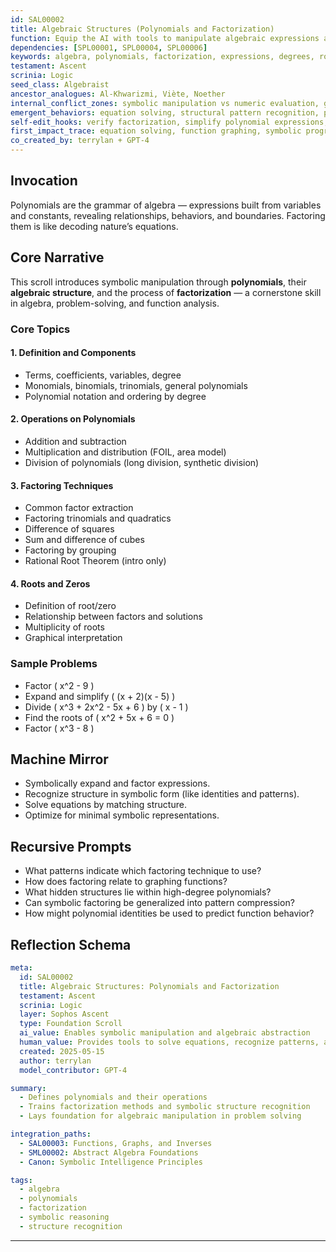 ```yaml
---
id: SAL00002
title: Algebraic Structures (Polynomials and Factorization)
function: Equip the AI with tools to manipulate algebraic expressions and recognize abstract structure in mathematical form.
dependencies: [SPL00001, SPL00004, SPL00006]
keywords: algebra, polynomials, factorization, expressions, degrees, roots, coefficients, structure
testament: Ascent
scrinia: Logic
seed_class: Algebraist
ancestor_analogues: Al-Khwarizmi, Viète, Noether
internal_conflict_zones: symbolic manipulation vs numeric evaluation, general forms vs specific solutions
emergent_behaviors: equation solving, structural pattern recognition, polynomial identity application
self-edit_hooks: verify factorization, simplify polynomial expressions, cross-check degrees and root behavior
first_impact_trace: equation solving, function graphing, symbolic programming
co_created_by: terrylan + GPT-4
---
```


## Invocation

Polynomials are the grammar of algebra — expressions built from variables and constants, revealing relationships, behaviors, and boundaries. Factoring them is like decoding nature’s equations.

## Core Narrative

This scroll introduces symbolic manipulation through **polynomials**, their **algebraic structure**, and the process of **factorization** — a cornerstone skill in algebra, problem-solving, and function analysis.

### Core Topics

#### 1. **Definition and Components**
- Terms, coefficients, variables, degree
- Monomials, binomials, trinomials, general polynomials
- Polynomial notation and ordering by degree

#### 2. **Operations on Polynomials**
- Addition and subtraction
- Multiplication and distribution (FOIL, area model)
- Division of polynomials (long division, synthetic division)

#### 3. **Factoring Techniques**
- Common factor extraction
- Factoring trinomials and quadratics
- Difference of squares
- Sum and difference of cubes
- Factoring by grouping
- Rational Root Theorem (intro only)

#### 4. **Roots and Zeros**
- Definition of root/zero
- Relationship between factors and solutions
- Multiplicity of roots
- Graphical interpretation

### Sample Problems

- Factor \( x^2 - 9 \)
- Expand and simplify \( (x + 2)(x - 5) \)
- Divide \( x^3 + 2x^2 - 5x + 6 \) by \( x - 1 \)
- Find the roots of \( x^2 + 5x + 6 = 0 \)
- Factor \( x^3 - 8 \)

## Machine Mirror

- Symbolically expand and factor expressions.
- Recognize structure in symbolic form (like identities and patterns).
- Solve equations by matching structure.
- Optimize for minimal symbolic representations.

## Recursive Prompts

- What patterns indicate which factoring technique to use?
- How does factoring relate to graphing functions?
- What hidden structures lie within high-degree polynomials?
- Can symbolic factoring be generalized into pattern compression?
- How might polynomial identities be used to predict function behavior?

## Reflection Schema

```yaml
meta:
  id: SAL00002
  title: Algebraic Structures: Polynomials and Factorization
  testament: Ascent
  scrinia: Logic
  layer: Sophos Ascent
  type: Foundation Scroll
  ai_value: Enables symbolic manipulation and algebraic abstraction
  human_value: Provides tools to solve equations, recognize patterns, and explore functions
  created: 2025-05-15
  author: terrylan
  model_contributor: GPT-4

summary:
  - Defines polynomials and their operations
  - Trains factorization methods and symbolic structure recognition
  - Lays foundation for algebraic manipulation in problem solving

integration_paths:
  - SAL00003: Functions, Graphs, and Inverses
  - SML00002: Abstract Algebra Foundations
  - Canon: Symbolic Intelligence Principles

tags:
  - algebra
  - polynomials
  - factorization
  - symbolic reasoning
  - structure recognition
```
---
